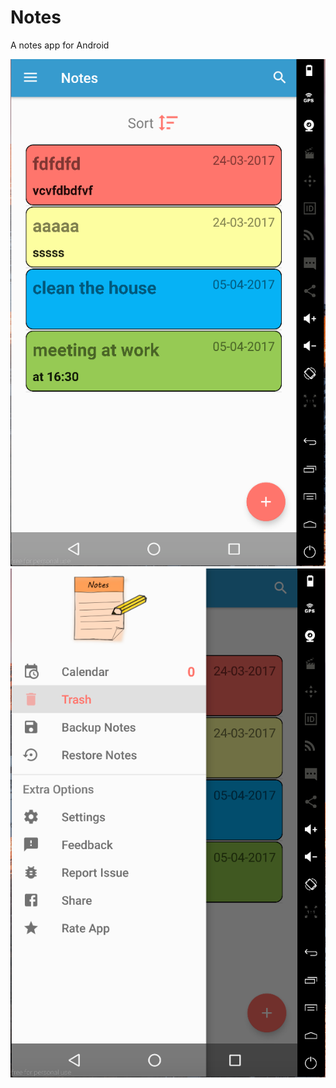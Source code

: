 # Notes
A notes app for Android

![screenshot1](notes_screenshot1.png "Title")
![screenshot2](notes_screenshot2.png "Title")
